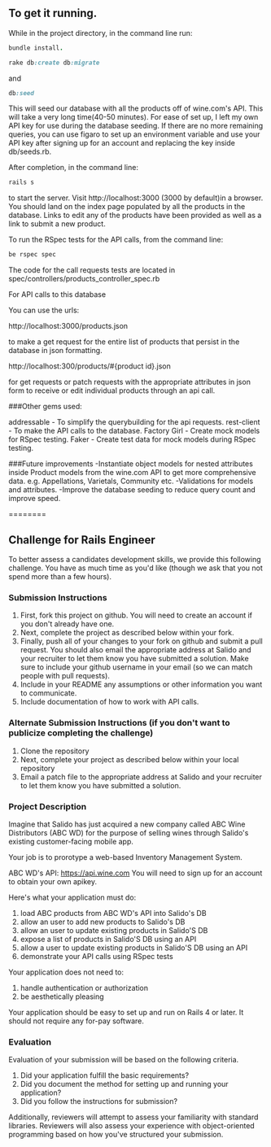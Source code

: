 
## To get it running.

While in the project directory, in the command line run:
```ruby
bundle install.
```

```ruby
rake db:create db:migrate
```

and
```ruby
db:seed
```

This will seed our database with all the products off of wine.com's API. This will take a very long time(40-50 minutes). For ease of set up, I left my own API key for use during the database seeding. If there are no more remaining queries, you can use figaro to set up an environment variable and use your API key after signing up for an account and replacing the key inside db/seeds.rb.

After completion, in the command line:
```ruby
rails s
```
to start the server. Visit http://localhost:3000 (3000 by default)in a browser. You should land on the index page populated by all the products in the database. Links to edit any of the products have been provided as well as a link to submit a new product.

To run the RSpec tests for the API calls, from the command line:
```ruby
be rspec spec
```
The code for the call requests tests are located in spec/controllers/products_controller_spec.rb

For API calls to this database

You can use the urls:

http://localhost:3000/products.json

to make a get request for the entire list of products that persist in the database in json formatting.

http://localhost:300/products/#{product id}.json

for get requests or patch requests with the appropriate attributes in json form to receive or edit individual products through an api call.

###Other gems used:

addressable - To simplify the querybuilding for the api requests.
rest-client - To make the API calls to the database.
Factory Girl - Create mock models for RSpec testing.
Faker - Create test data for mock models during RSpec testing.

###Future improvements
-Instantiate object models for nested attributes inside Product models from the wine.com API to get more comprehensive data. e.g. Appellations, Varietals, Community etc.
-Validations for models and attributes.
-Improve the database seeding to reduce query count and improve speed.

========

## Challenge for Rails Engineer
To better assess a candidates development skills, we provide this following challenge.  You have as much time as you'd like (though we ask that you not spend more than a few hours).

### Submission Instructions
1. First, fork this project on github.  You will need to create an account if you don't already have one.
1. Next, complete the project as described below within your fork.
1. Finally, push all of your changes to your fork on github and submit a pull request.  You should also email the appropriate address at Salido and your recruiter to let them know you have submitted a solution.  Make sure to include your github username in your email (so we can match people with pull requests).
1. Include in your README any assumptions or other information you want to communicate.
1. Include documentation of how to work with API calls.

### Alternate Submission Instructions (if you don't want to publicize completing the challenge)
1. Clone the repository
1. Next, complete your project as described below within your local repository
1. Email a patch file to the appropriate address at Salido and your recruiter to let them know you have submitted a solution.

### Project Description
Imagine that Salido has just acquired a new company called ABC Wine Distributors (ABC WD) for the purpose of selling wines through Salido's existing customer-facing mobile app.

Your job is to prorotype a web-based Inventory Management System.

ABC WD's API: https://api.wine.com You will need to sign up for an account to obtain your own apikey.

Here's what your application must do:

1. load ABC products from ABC WD's API into Salido's DB
1. allow an user to add new products to Salido's DB
1. allow an user to update existing products in Salido'S DB
1. expose a list of products in Salido'S DB using an API
1. allow a user to update existing products in Salido'S DB using an API
1. demonstrate your API calls using RSpec tests

Your application does not need to:

1. handle authentication or authorization
1. be aesthetically pleasing

Your application should be easy to set up and run on Rails 4 or later.  It should not require any for-pay software.

### Evaluation
Evaluation of your submission will be based on the following criteria.

1. Did your application fulfill the basic requirements?
1. Did you document the method for setting up and running your application?
1. Did you follow the instructions for submission?

Additionally, reviewers will attempt to assess your familiarity with standard libraries. Reviewers will also assess your experience with object-oriented programming based on how you've structured your submission.
